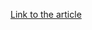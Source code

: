 [Link to the article](https://securelist.com/an-undocumented-word-feature-abused-by-attackers/81899)
